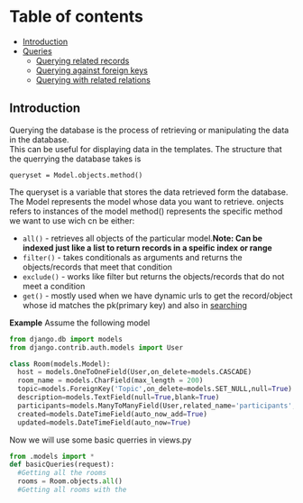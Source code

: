 # Table of contents
- [Introduction](#introduction)
- [Queries](#queries)
  - [Querying related records](#querying-related-records)
  - [Querying against foreign keys](#querying-against-foreign-keys)
  - [Querying with related relations](#querying-with-related-relations)

## Introduction
Querying the database is the process of retrieving or manipulating the data in the database.<br>
This can be useful for displaying data in the templates.
The structure that the querrying the database takes is 
```
queryset = Model.objects.method()
```
The queryset is a variable that stores the data retrieved form the database.
The Model represents the model whose data you want to retrieve.
onjects refers to instances of the model
method() represents the specific method we want to use wich cn be either:
- ``all()`` - retrieves all objects of the particular model.**Note: Can be indexed just like a list to return records in a speific index or range**
- ``filter()`` - takes conditionals as arguments and returns the objects/records that meet that condition
- ``exclude()`` - works like filter but returns the objects/records that do not meet a condition
- ``get()`` - mostly used when we have dynamic urls to get the record/object whose id matches the pk(primary key) and also in [searching](./searchingandfiltering.md) 

**Example**
Assume the following model
```py
from django.db import models
from django.contrib.auth.models import User

class Room(models.Model):
  host = models.OneToOneField(User,on_delete=models.CASCADE)
  room_name = models.CharField(max_length = 200)
  topic=models.ForeignKey('Topic',on_delete=models.SET_NULL,null=True)
  description=models.TextField(null=True,blank=True)
  participants=models.ManyToManyField(User,related_name='participants',blank=True)#we will work with this later
  created=models.DateTimeField(auto_now_add=True)
  updated=models.DateTimeField(auto_now=True) 

```
Now we will use some basic querries in views.py
```py
from .models import *
def basicQueries(request):
  #Getting all the rooms 
  rooms = Room.objects.all()
  #Getting all rooms with the 

```